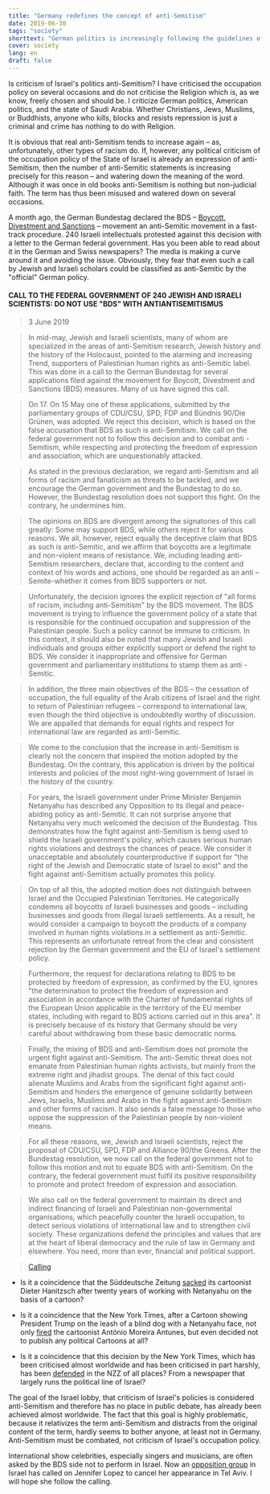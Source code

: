 ```yaml
---
title: "Germany redefines the concept of anti-Semitism"
date: 2019-06-30
tags: "society"
shorttext: "German politics is increasingly following the guidelines of the Israel lobby: Criticism of Israel's occupation policy is anti-Semitism"
cover: society
lang: en
draft: false
---
```


Is criticism of Israel's politics anti-Semitism? I have criticised the occupation policy on several occasions and do not criticise the Religion which is, as we know, freely chosen and should be. I criticize German politics, American politics, and the state of Saudi Arabia. Whether Christians, Jews, Muslims, or Buddhists, anyone who kills, blocks and resists repression is just a criminal and crime has nothing to do with Religion.

It is obvious that real anti-Semitism tends to increase again – as, unfortunately, other types of racism do. If, however, any political criticism of the occupation policy of the State of Israel is already an expression of anti-Semitism, then the number of anti-Semitic statements is increasing precisely for this reason – and watering down the meaning of the word. Although it was once in old books anti-Semitism is nothing but non-judicial faith. The term has thus been misused and watered down on several occasions. 

A month ago, the German Bundestag declared the BDS – [Boycott, Divestment and Sanctions](https://en.wikipedia.org/wiki/Boycott,_Divestment_and_Sanctions "Boycott, Divestment and Sanctions") – movement an anti-Semitic movement in a fast-track procedure. 240 Israeli intellectuals protested against this decision with a letter to the German federal government. Has you been able to read about it in the German and Swiss newspapers? The media is making a curve around it and avoiding the issue. Obviously, they fear that even such a call by Jewish and Israeli scholars could be classified as anti-Semitic by the "official" German policy.

#### CALL TO THE FEDERAL GOVERNMENT OF 240 JEWISH AND ISRAELI SCIENTISTS: DO NOT USE "BDS" WITH ANTIANTISEMITISMUS

> 3 June 2019

> In mid-may, Jewish and Israeli scientists, many of whom are specialized in the areas of anti-Semitism research, Jewish history and the history of the Holocaust, pointed to the alarming and increasing Trend, supporters of Palestinian human rights as anti-Semitic label. This was done in a call to the German Bundestag for several applications filed against the movement for Boycott, Divestment and Sanctions (BDS) measures. Many of us have signed this call.

> On 17. On 15 May one of these applications, submitted by the parliamentary groups of CDU/CSU, SPD, FDP and Bündnis 90/Die Grünen, was adopted. We reject this decision, which is based on the false accusation that BDS as such is anti-Semitism. We call on the federal government not to follow this decision and to combat anti - Semitism, while respecting and protecting the freedom of expression and association, which are unquestionably attacked.

> As stated in the previous declaration, we regard anti-Semitism and all forms of racism and fanaticism as threats to be tackled, and we encourage the German government and the Bundestag to do so. However, the Bundestag resolution does not support this fight. On the contrary, he undermines him.

> The opinions on BDS are divergent among the signatories of this call greatly: Some may support BDS, while others reject it for various reasons. We all, however, reject equally the deceptive claim that BDS as such is anti-Semitic, and we affirm that boycotts are a legitimate and non-violent means of resistance. We, including leading anti-Semitism researchers, declare that, according to the content and context of his words and actions, one should be regarded as an anti – Semite-whether it comes from BDS supporters or not.

> Unfortunately, the decision ignores the explicit rejection of "all forms of racism, including anti-Semitism" by the BDS movement. The BDS movement is trying to influence the government policy of a state that is responsible for the continued occupation and suppression of the Palestinian people. Such a policy cannot be immune to criticism. In this context, it should also be noted that many Jewish and Israeli individuals and groups either explicitly support or defend the right to BDS. We consider it inappropriate and offensive for German government and parliamentary institutions to stamp them as anti - Semitic.

> In addition, the three main objectives of the BDS – the cessation of occupation, the full equality of the Arab citizens of Israel and the right to return of Palestinian refugees – correspond to international law, even though the third objective is undoubtedly worthy of discussion. We are appalled that demands for equal rights and respect for international law are regarded as anti-Semitic.

> We come to the conclusion that the increase in anti-Semitism is clearly not the concern that inspired the motion adopted by the Bundestag. On the contrary, this application is driven by the political interests and policies of the most right-wing government of Israel in the history of the country.

> For years, the Israeli government under Prime Minister Benjamin Netanyahu has described any Opposition to its illegal and peace-abiding policy as anti-Semitic. It can not surprise anyone that Netanyahu very much welcomed the decision of the Bundestag. This demonstrates how the fight against anti-Semitism is being used to shield the Israeli government's policy, which causes serious human rights violations and destroys the chances of peace. We consider it unacceptable and absolutely counterproductive if support for "the right of the Jewish and Democratic state of Israel to exist" and the fight against anti-Semitism actually promotes this policy.

> On top of all this, the adopted motion does not distinguish between Israel and the Occupied Palestinian Territories. He categorically condemns all boycotts of Israeli businesses and goods – including businesses and goods from illegal Israeli settlements. As a result, he would consider a campaign to boycott the products of a company involved in human rights violations in a settlement as anti-Semitic. This represents an unfortunate retreat from the clear and consistent rejection by the German government and the EU of Israel's settlement policy.

> Furthermore, the request for declarations relating to BDS to be protected by freedom of expression, as confirmed by the EU, ignores "the determination to protect the freedom of expression and association in accordance with the Charter of fundamental rights of the European Union applicable in the territory of the EU member states, including with regard to BDS actions carried out in this area". It is precisely because of its history that Germany should be very careful about withdrawing from these basic democratic norms.

> Finally, the mixing of BDS and anti-Semitism does not promote the urgent fight against anti-Semitism. The anti-Semitic threat does not emanate from Palestinian human rights activists, but mainly from the extreme right and jihadist groups. The denial of this fact could alienate Muslims and Arabs from the significant fight against anti-Semitism and hinders the emergence of genuine solidarity between Jews, Israelis, Muslims and Arabs in the fight against anti-Semitism and other forms of racism. It also sends a false message to those who oppose the suppression of the Palestinian people by non-violent means.

> For all these reasons, we, Jewish and Israeli scientists, reject the proposal of CDU/CSU, SPD, FDP and Alliance 90/the Greens. After the Bundestag resolution, we now call on the federal government not to follow this motion and not to equate BDS with anti-Semitism. On the contrary, the federal government must fulfil its positive responsibility to promote and protect freedom of expression and association.

> We also call on the federal government to maintain its direct and indirect financing of Israeli and Palestinian non-governmental organisations, which peacefully counter the Israeli occupation, to detect serious violations of international law and to strengthen civil society. These organizations defend the principles and values that are at the heart of liberal democracy and the rule of law in Germany and elsewhere. You need, more than ever, financial and political support.

> [Calling](https://drive.google.com/file/d/1T10VdI4VgWUC230lP3j4p3o4mVGAFm1S/view?usp=sharing "The calling as Original PDF with signs")

  - Is it a coincidence that the Süddeutsche Zeitung [sacked](https://www.tagesspiegel.de/gesellschaft/medien/nach-netanjahu-karikatur-sueddeutsche-zeitung-trennt-sich-von-dieter-hanitzsch/22579666.html "Süddeutsche Zeitung trennt sich von Dieter Hanitzsch") its cartoonist Dieter Hanitzsch after twenty years of working with Netanyahu on the basis of a cartoon?

  - Is it a coincidence that the New York Times, after a Cartoon showing President Trump on the leash of a blind dog with a Netanyahu face, not only [fired](https://www.france24.com/en/20190611-france-cartoonist-plantu-stupid-new-york-times-ban-netanyahu-moreira-antunes-chappatte "French cartoonist Plantu slams 'stupid' New York Times ban") the cartoonist António Moreira Antunes, but even decided not to publish any political Cartoons at all?

  - Is it a coincidence that this decision by the New York Times, which has been criticised almost worldwide and has been criticised in part harshly, has been [defended](https://www.nzz.ch/feuilleton/new-york-times-verzicht-auf-karikaturen-ist-nur-konsequent-ld.1488983 "Es geht nicht um Cartoons, es geht um Journalismus überhaupt: warum die New York Times den logischen Schritt macht, wenn sie keine politischen Karikaturen mehr abdruckt") in the NZZ of all places? From a newspaper that largely runs the political line of Israel?

The goal of the Israel lobby, that criticism of Israel's policies is considered anti-Semitism and therefore has no place in public debate, has already been achieved almost worldwide. The fact that this goal is highly problematic, because it relativizes the term anti-Semitism and distracts from the original content of the term, hardly seems to bother anyone, at least not in Germany. Anti-Semitism must be combated, not criticism of Israel's occupation policy.

International show celebrities, especially singers and musicians, are often asked by the BDS side not to perform in Israel. Now an [opposition group](https://mondoweiss.net/2019/06/israeli-citizens-jennifer/ "Israeli citizens to Jennifer Lopez – Please cancel your concert in Tel Aviv") in Israel has called on Jennifer Lopez to cancel her appearance in Tel Aviv. I will hope she follow the calling. 

